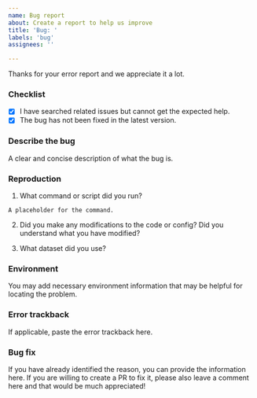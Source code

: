 ```yaml
---
name: Bug report
about: Create a report to help us improve
title: 'Bug: '
labels: 'bug'
assignees: ''

---
```

Thanks for your error report and we appreciate it a lot.

### Checklist

- [x] I have searched related issues but cannot get the expected help.
- [x] The bug has not been fixed in the latest version.

### Describe the bug

A clear and concise description of what the bug is.

### Reproduction

1. What command or script did you run?

```none
A placeholder for the command.
```

2. Did you make any modifications to the code or config? Did you understand what you have modified?

3. What dataset did you use?

### Environment

You may add necessary environment information that may be helpful for locating the problem.

### Error trackback

If applicable, paste the error trackback here.

### Bug fix
If you have already identified the reason, you can provide the information here. If you are willing to create a PR to fix it, please also leave a comment here and that would be much appreciated!
